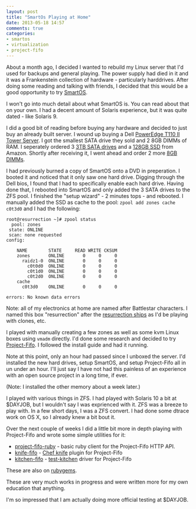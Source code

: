 ```yaml
---
layout: post
title: "SmartOs Playing at Home"
date: 2013-05-18 14:57
comments: true
categories:
- smartos
- virtualization
- project-fifo
---
```


About a month ago, I decided I wanted to rebuild my Linux server that
I'd used for backups and general playing.  The power supply had died
in it and it was a Frankenstein collection of hardware - particularly
harddrives.  After doing some reading and talking with friends, I
decided that this would be a good opportunity to try [SmartOS](http://smartos.org/).

<!--more-->

I won't go into much detail about what SmartOS is. You can read about
that on your own.  I had a decent amount of Solaris experience, but it
was quite dated - like Solaris 9.

I did a good bit of reading before buying any hardware and decided to
just buy an already built server. I wound up buying a Dell [PowerEdge T110 II Tower Server](http://www.dell.com/us/business/p/poweredge-t110-2/fs).  I got the smallest SATA drive they sold and 2
8GB DIMMs of RAM.
I seperately ordered 3 [3TB SATA drives](http://www.amazon.com/gp/product/B005T3GRLY/ref=oh_details_o02_s00_i01?ie=UTF8&psc=1)
and a
[128GB SSD](http://www.amazon.com/gp/product/B009NB8WR0/ref=oh_details_o02_s00_i03?ie=UTF8&psc=1)
from Amazon.  Shortly after receiving it, I went ahead and order 2
more
[8GB DIMMs](http://www.crucial.com/store/mpartspecs.aspx?mtbpoid=FFCD7DA4A5CA7304).

I had previously burned a copy of SmartOS onto a DVD in preperation. I
booted it and noticed that it only saw one hard drive. Digging through
the Dell bios, I found that I had to specifically enable each hard
drive.  Having done that, I rebooted into SmartOS and only added the 3
SATA drives to the ZFS pool. I finished the "setup wizard" - 2 minutes
tops - and rebooted. I manually added the SSD as cache to the pool:
`zpool add zones cache c0t3d0` and I had the following:

    root@resurrection ~]# zpool status
      pool: zones
     state: ONLINE
     scan: none requested
    config:

        NAME        STATE     READ WRITE CKSUM
        zones       ONLINE       0     0     0
          raidz1-0  ONLINE       0     0     0
            c0t0d0  ONLINE       0     0     0
            c0t1d0  ONLINE       0     0     0
            c0t2d0  ONLINE       0     0     0
        cache
          c0t3d0    ONLINE       0     0     0

    errors: No known data errors

Note: all of my electronics at home are named after Battlestar
characters. I named this box "resurrection" after the [resurrection ships](http://en.battlestarwiki.org/wiki/Resurrection_Ship) as I'd be playing with clones, etc.

I played with manually creating a few zones as well as some kvm Linux
boxes using `vmadm` directly. I'd done some research and decided to
try [Project-Fifo](http://project-fifo.net/). I followed the install
guide and had it running.

Note at this point, only an hour had passed since I unboxed the
server. I'd installed the new hard drives, setup SmartOS, and setup
Project-Fifo all in un under an hour. I'll just say I have not had
this painless of an experience with an open source project in a long
time, if ever.

(Note: I installed the other memory about a week later.)

I played with various things in ZFS. I had played with Solaris 10 a
bit at $DAYJOB, but I wouldn't say I was exprienced with it. ZFS was a
breeze to play with.  In a few short days, I was a ZFS convert.  I had
done some dtrace work on OS X, so I already knew a bit  bout it.

Over the next couple of weeks I did a little bit more in depth playing
with Project-Fifo and wrote some simple utilities for it:

* [project-fifo-ruby](https://github.com/bakins/project-fifo-ruby) -
  basic ruby client for the Project-Fifo HTTP API.
* [knife-fifo](https://github.com/bakins/knife-fifo) - [Chef knife](http://docs.opscode.com/plugin_knife.html)
  plugin for Project-Fifo
* [kitchen-fifo](https://github.com/bakins/kitchen-fifo) -
  [test-kitchen](https://github.com/opscode/test-kitchen) driver for
  Project-Fifo

These are also on [rubygems](http://rubygems.org).

These are very much works in progress and were written more for my own
education that anything.

I'm so impressed that I am actually doing more official testing at
$DAYJOB.

